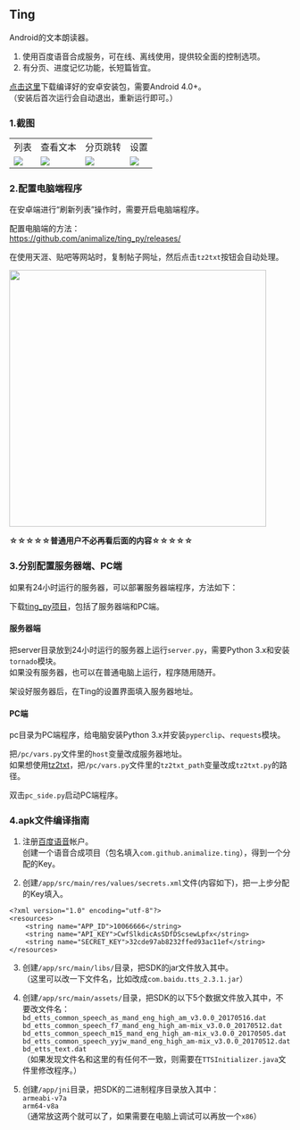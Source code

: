## Ting

Android的文本朗读器。

1. 使用百度语音合成服务，可在线、离线使用，提供较全面的控制选项。
2. 有分页、进度记忆功能，长短篇皆宜。

[点击这里](https://github.com/animalize/Ting_Android/releases)下载编译好的安卓安装包，需要Android 4.0+。  
（安装后首次运行会自动退出，重新运行即可。）

### 1.截图

<table>
<tr>
<td>列表</td><td>查看文本</td><td>分页跳转</td><td>设置</td>
</tr>
<tr>
<td><img src="https://github.com/animalize/pics/raw/master/Ting/a.png" /></td>
<td><img src="https://github.com/animalize/pics/raw/master/Ting/b.png" /></td>
<td><img src="https://github.com/animalize/pics/raw/master/Ting/c.png" /></td>
<td><img src="https://github.com/animalize/pics/raw/master/Ting/d.png" /></td>
</tr>
</table>

### 2.配置电脑端程序

在安卓端进行“刷新列表”操作时，需要开启电脑端程序。

配置电脑端的方法：  
https://github.com/animalize/ting_py/releases/

在使用天涯、贴吧等网站时，复制帖子网址，然后点击`tz2txt`按钮会自动处理。

<img width="460" src="https://raw.githubusercontent.com/animalize/pics/master/Ting/pc.PNG" />

**☆☆☆☆☆普通用户不必再看后面的内容☆☆☆☆☆**

### 3.分别配置服务器端、PC端

如果有24小时运行的服务器，可以部署服务器端程序，方法如下：

下载[ting_py项目](https://github.com/animalize/ting_py)，包括了服务器端和PC端。

#### 服务器端
把server目录放到24小时运行的服务器上运行`server.py`，需要Python 3.x和安装`tornado`模块。  
如果没有服务器，也可以在普通电脑上运行，程序随用随开。

架设好服务器后，在Ting的设置界面填入服务器地址。

#### PC端 
pc目录为PC端程序，给电脑安装Python 3.x并安装`pyperclip`、`requests`模块。

把`/pc/vars.py`文件里的`host`变量改成服务器地址。  
如果想使用[tz2txt](https://github.com/animalize/tz2txt)，把`/pc/vars.py`文件里的`tz2txt_path`变量改成`tz2txt.py`的路径。

双击`pc_side.py`启动PC端程序。

### 4.apk文件编译指南

1.  注册[百度语音](http://yuyin.baidu.com)帐户。  
创建一个语音合成项目（包名填入`com.github.animalize.ting`），得到一个分配的Key。

2.  创建`/app/src/main/res/values/secrets.xml`文件(内容如下)，把一上步分配的Key填入。  
```
<?xml version="1.0" encoding="utf-8"?>
<resources>
    <string name="APP_ID">10066666</string>
    <string name="API_KEY">CwfSlkdicAsSDfDScsewLpfx</string>
    <string name="SECRET_KEY">32cde97ab8232ffed93ac11ef</string>
</resources>
```

3.  创建`/app/src/main/libs/`目录，把SDK的jar文件放入其中。  
（这里可以改一下文件名，比如改成`com.baidu.tts_2.3.1.jar`）

4.  创建`/app/src/main/assets/`目录，把SDK的以下5个数据文件放入其中，不要改文件名：  
`bd_etts_common_speech_as_mand_eng_high_am_v3.0.0_20170516.dat`  
`bd_etts_common_speech_f7_mand_eng_high_am-mix_v3.0.0_20170512.dat`  
`bd_etts_common_speech_m15_mand_eng_high_am-mix_v3.0.0_20170505.dat`  
`bd_etts_common_speech_yyjw_mand_eng_high_am-mix_v3.0.0_20170512.dat`  
`bd_etts_text.dat`  
（如果发现文件名和这里的有任何不一致，则需要在`TTSInitializer.java`文件里修改程序。）

5.  创建`/app/jni`目录，把SDK的二进制程序目录放入其中：  
`armeabi-v7a`  
`arm64-v8a`  
（通常放这两个就可以了，如果需要在电脑上调试可以再放一个`x86`）

